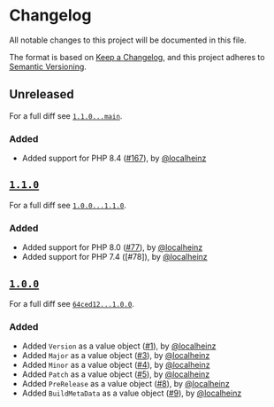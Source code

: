 # Changelog

All notable changes to this project will be documented in this file.

The format is based on [Keep a Changelog](https://keepachangelog.com/en/1.0.0/), and this project adheres to [Semantic Versioning](https://semver.org/spec/v2.0.0.html).

## Unreleased

For a full diff see [`1.1.0...main`][1.1.0...main].

### Added

- Added support for PHP 8.4 ([#167]), by [@localheinz]

## [`1.1.0`][1.1.0]

For a full diff see [`1.0.0...1.1.0`][1.0.0...1.1.0].

### Added

- Added support for PHP 8.0 ([#77]), by [@localheinz]
- Added support for PHP 7.4 ([#78]), by [@localheinz]

## [`1.0.0`][1.0.0]

For a full diff see [`64ced12...1.0.0`][64ced12...1.0.0].

### Added

- Added `Version` as a value object ([#1]), by [@localheinz]
- Added `Major` as a value object ([#3]), by [@localheinz]
- Added `Minor` as a value object ([#4]), by [@localheinz]
- Added `Patch` as a value object ([#5]), by [@localheinz]
- Added `PreRelease` as a value object ([#8]), by [@localheinz]
- Added `BuildMetaData` as a value object ([#9]), by [@localheinz]

[1.0.0]: https://github.com/ergebnis/version/releases/tag/1.0.0
[1.1.0]: https://github.com/ergebnis/version/releases/tag/1.1.0

[64ced12...1.0.0]: https://github.com/ergebnis/version/compare/64ced12...1.0.0
[1.0.0...1.1.0]: https://github.com/ergebnis/version/compare/1.0.0...1.1.0
[1.1.0...main]: https://github.com/ergebnis/version/compare/1.1.0...main

[#1]: https://github.com/ergebnis/version/pull/1
[#3]: https://github.com/ergebnis/version/pull/3
[#4]: https://github.com/ergebnis/version/pull/4
[#5]: https://github.com/ergebnis/version/pull/5
[#8]: https://github.com/ergebnis/version/pull/8
[#9]: https://github.com/ergebnis/version/pull/9
[#77]: https://github.com/ergebnis/version/pull/77
[#167]: https://github.com/ergebnis/version/pull/167

[@localheinz]: https://github.com/localheinz
